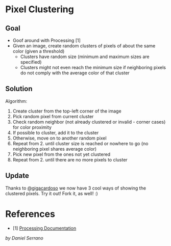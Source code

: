 # Pixel Clustering

## Goal

* Goof around with Processing [1]
* Given an image, create random clusters of pixels of about the same color (given a threshold)
	* Clusters have random size (minimum and maximum sizes are specified)
	* Clusters might not even reach the minimum size if neighboring pixels do not comply with the average color of that cluster

## Solution

Algorithm:

1. Create cluster from the top-left corner of the image
2. Pick random pixel from current cluster
3. Check random neighbor (not already clustered or invalid - corner cases) for color proximity
4. If possible to cluster, add it to the cluster
5. Otherwise, move on to another random pixel
6. Repeat from 2. until cluster size is reached or nowhere to go (no neighboring pixel shares average color)
7. Pick new pixel from the ones not yet clustered
8. Repeat from 2. until there are no more pixels to cluster

## Update
Thanks to [@gigacardoso](https://github.com/gigacardoso) we now have 3 cool ways of showing the clustered pixels. Try it out! Fork it, as well! :)

# References
* [1] [Processing Documentation](http://www.processing.org/reference/)

*by Daniel Serrano*
